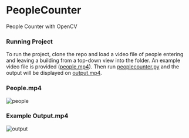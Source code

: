 # PeopleCounter
People Counter with OpenCV

### Running Project
To run the project, clone the repo and load a video file of people entering and leaving a building from a top-down view into the folder. An example video file is provided ([people.mp4](https://github.com/PNatarajan123/ECE220HonorsPeopleCounter/blob/main/people.mp4)). Then run [peoplecounter.py](https://github.com/PNatarajan123/ECE220HonorsPeopleCounter/blob/main/peoplecounter.py) and the output will be displayed on [output.mp4](https://github.com/PNatarajan123/ECE220HonorsPeopleCounter/blob/main/output.mp4).

### People.mp4
![people](https://github.com/PNatarajan123/ECE220HonorsPeopleCounter/assets/15709656/3594b074-9a6f-4a82-966c-e604f9ffed48)


### Example Output.mp4
![output](https://github.com/PNatarajan123/ECE220HonorsPeopleCounter/assets/15709656/1ef467ef-ff2a-474d-a3a1-2992296da91f)
